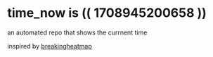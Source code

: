 # time_now is (( 1708945200658 ))

an automated repo that shows the currnent time

inspired by [breakingheatmap](https://github.com/breakingheatmap/breakingheatmap)